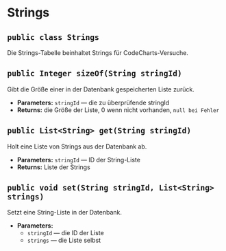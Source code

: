 # Strings


## `public class Strings`

Die Strings-Tabelle beinhaltet Strings für CodeCharts-Versuche.

## `public Integer sizeOf(String stringId)`

Gibt die Größe einer in der Datenbank gespeicherten Liste zurück.

 * **Parameters:** `stringId` — die zu überprüfende stringId
 * **Returns:** die Größe der Liste, 0 wenn nicht vorhanden, `null bei Fehler`

## `public List<String> get(String stringId)`

Holt eine Liste von Strings aus der Datenbank ab.

 * **Parameters:** `stringId` — ID der String-Liste
 * **Returns:** Liste der Strings

## `public void set(String stringId, List<String> strings)`

Setzt eine String-Liste in der Datenbank.

 * **Parameters:**
   * `stringId` — die ID der Liste
   * `strings` — die Liste selbst

